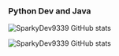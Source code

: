 ### Python Dev and Java

![SparkyDev9339 GitHub stats](https://github-readme-stats.vercel.app/api?username=SparkyDev9339&layout=compact&langs_count=7&theme=dracula)

![SparkyDev9339 GitHub stats](https://github-readme-stats.vercel.app/api/top-langs/?username=SparkyDev9339&layout=compact&langs_count=7&theme=dracula)
